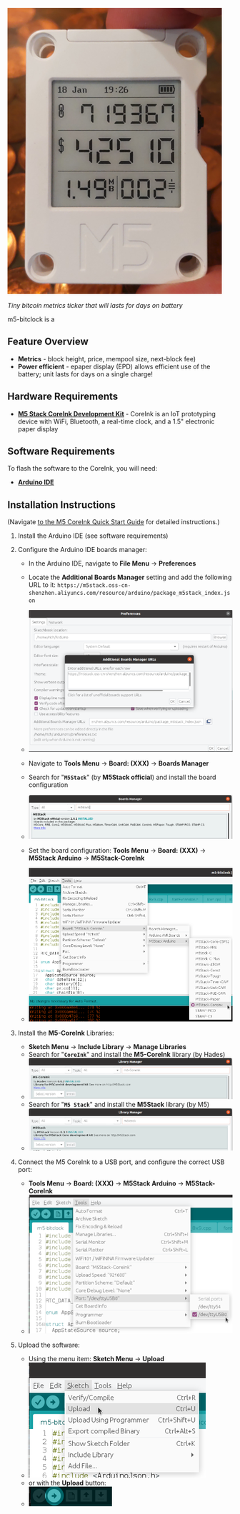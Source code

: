 ![m5-bitclock](docs/pictures/m5-bitclock.png)

*Tiny bitcoin metrics ticker that will lasts for days on battery*

m5-bitclock is a 

## Feature Overview

* **Metrics** - block height, price, mempool size, next-block fee)
* **Power efficient** - epaper display (EPD) allows efficient use of the battery; unit lasts for days on a single charge!

## Hardware Requirements
* **[M5 Stack CoreInk Development Kit](https://shop.m5stack.com/products/m5stack-esp32-core-ink-development-kit1-54-elnk-display)** - CoreInk is an IoT prototyping device with WiFi, Bluetooth, a real-time clock, and a 1.5" electronic paper display

## Software Requirements
To flash the software to the CoreInk, you will need:

* **[Arduino IDE](https://www.arduino.cc/en/Main/Software)**

## Installation Instructions 

(Navigate [to the M5 CoreInk Quick Start Guide](https://docs.m5stack.com/en/quick_start/coreink/arduino) for detailed instructions.)

1. Install the Arduino IDE (see software requirements)
2. Configure the Arduino IDE boards manager:
   
   * In the Arduino IDE, navigate to **File Menu** -> **Preferences**
  
   * Locate the **Additional Boards Manager** setting and add the following URL to it: `https://m5stack.oss-cn-shenzhen.aliyuncs.com/resource/arduino/package_m5stack_index.json` 
   * ![additional-boards](docs/pictures/preferences-m5-arduino.png)
  
   * Navigate to **Tools Menu** -> **Board: (XXX)** -> **Boards Manager** 
   * Search for "**`M5Stack`**" (by **M5Stack official**) and install the board configuration 
   * ![boards-manager](docs/pictures/boards-manager-m5stack.png)
   * Set the board configuration: **Tools Menu** -> **Board: (XXX)** -> **M5Stack Arduino** -> **M5Stack-CoreInk** 
   * ![boards-menu](docs/pictures/boards-menu.png)
3. Install the **M5-CoreInk** Libraries:
   * **Sketch Menu** -> **Include Library** -> **Manage Libraries** 
   * Search for "**`CoreInk`**" and install the **M5-CoreInk** library (by Hades) 
   * ![libraries-coreink](docs/pictures/library-manager-coreink.png)
   * Search for "**`M5 Stack`**" and install the **M5Stack** library (by M5) 
   * ![libraries-m5stack](docs/pictures/library-manager-m5stack.png)

4. Connect the M5 CoreInk to a USB port, and configure the correct USB port:
   * **Tools Menu** -> **Board: (XXX)** -> **M5Stack Arduino** -> **M5Stack-CoreInk**
   * ![ports-menu](docs/pictures/port-menu.png)

5. Upload the software:
   * Using the menu item: **Sketch Menu** -> **Upload** 
   * ![menu-upload](docs/pictures/sketch-upload.png)
   * or with the **Upload** button: 
   * ![upload-button](docs/pictures/upload-button.png)